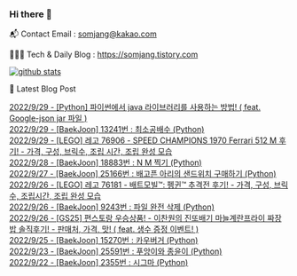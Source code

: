 ### Hi there 👋

📬  Contact Email : somjang@kakao.com

👨🏻‍💻  Tech & Daily Blog : https://somjang.tistory.com

[![github stats](https://github-readme-stats.vercel.app/api?username=SOMJANG&show_icons=true&hide_border=False)](https://somjang.tistory.com)

🤩 Latest Blog Post

[2022/9/29 - [Python] 파이썬에서 java 라이브러리를 사용하는 방법! ( feat. Google-json jar 파일 )](https://somjang.tistory.com/entry/Python-%ED%8C%8C%EC%9D%B4%EC%8D%AC%EC%97%90%EC%84%9C-java-%EB%9D%BC%EC%9D%B4%EB%B8%8C%EB%9F%AC%EB%A6%AC%EB%A5%BC-%EC%82%AC%EC%9A%A9%ED%95%98%EB%8A%94-%EB%B0%A9%EB%B2%95-feat-Google-json-jar-%ED%8C%8C%EC%9D%BC) <br>
[2022/9/29 - [BaekJoon] 13241번 : 최소공배수 (Python)](https://somjang.tistory.com/entry/BaekJoon-13241%EB%B2%88-%EC%B5%9C%EC%86%8C%EA%B3%B5%EB%B0%B0%EC%88%98-Python) <br>
[2022/9/29 - [LEGO] 레고 76906 - SPEED CHAMPIONS 1970 Ferrari 512 M 후기! - 가격, 구성, 브릭수, 조립 시간, 조립 완성 모습](https://somjang.tistory.com/entry/LEGO-%EB%A0%88%EA%B3%A0-76906-SPEED-CHAMPIONS-1970-Ferrari-512-M-%ED%9B%84%EA%B8%B0-%EA%B0%80%EA%B2%A9-%EA%B5%AC%EC%84%B1-%EB%B8%8C%EB%A6%AD%EC%88%98-%EC%A1%B0%EB%A6%BD-%EC%8B%9C%EA%B0%84-%EC%A1%B0%EB%A6%BD-%EC%99%84%EC%84%B1-%EB%AA%A8%EC%8A%B5) <br>
[2022/9/28 - [BaekJoon] 18883번 : N M 찍기 (Python)](https://somjang.tistory.com/entry/BaekJoon-18883%EB%B2%88-N-M-%EC%B0%8D%EA%B8%B0-Python) <br>
[2022/9/27 - [BaekJoon] 25166번 : 배고픈 아리의 샌드위치 구매하기 (Python)](https://somjang.tistory.com/entry/BaekJoon-25166%EB%B2%88-%EB%B0%B0%EA%B3%A0%ED%94%88-%EC%95%84%EB%A6%AC%EC%9D%98-%EC%83%8C%EB%93%9C%EC%9C%84%EC%B9%98-%EA%B5%AC%EB%A7%A4%ED%95%98%EA%B8%B0-Python) <br>
[2022/9/26 - [LEGO] 레고 76181 - 배트모빌™: 펭귄™ 추격전 후기! - 가격, 구성, 브릭수, 조립시간, 조립 완성 모습](https://somjang.tistory.com/entry/LEGO-%EB%A0%88%EA%B3%A0-76181-%EB%B0%B0%ED%8A%B8%EB%AA%A8%EB%B9%8C%E2%84%A2-%ED%8E%AD%EA%B7%84%E2%84%A2-%EC%B6%94%EA%B2%A9%EC%A0%84-%ED%9B%84%EA%B8%B0-%EA%B0%80%EA%B2%A9-%EA%B5%AC%EC%84%B1-%EB%B8%8C%EB%A6%AD%EC%88%98-%EC%A1%B0%EB%A6%BD%EC%8B%9C%EA%B0%84-%EC%A1%B0%EB%A6%BD-%EC%99%84%EC%84%B1-%EB%AA%A8%EC%8A%B5) <br>
[2022/9/26 - [BaekJoon] 9243번 : 파일 완전 삭제 (Python)](https://somjang.tistory.com/entry/BaekJoon-9243%EB%B2%88-%ED%8C%8C%EC%9D%BC-%EC%99%84%EC%A0%84-%EC%82%AD%EC%A0%9C-Python) <br>
[2022/9/26 - [GS25] 편스토랑 우승상품! - 이찬원의 진또배기 마늘계란프라이 짜장밥 솔직후기! - 판매처, 가격, 맛! ( feat. 생수 증정 이벤트! )](https://somjang.tistory.com/entry/GS25-%ED%8E%B8%EC%8A%A4%ED%86%A0%EB%9E%91-%EC%9A%B0%EC%8A%B9%EC%83%81%ED%92%88-%EC%9D%B4%EC%B0%AC%EC%9B%90%EC%9D%98-%EC%A7%84%EB%98%90%EB%B0%B0%EA%B8%B0-%EB%A7%88%EB%8A%98%EA%B3%84%EB%9E%80%ED%94%84%EB%9D%BC%EC%9D%B4-%EC%A7%9C%EC%9E%A5%EB%B0%A5-%EC%86%94%EC%A7%81%ED%9B%84%EA%B8%B0-%ED%8C%90%EB%A7%A4%EC%B2%98-%EA%B0%80%EA%B2%A9-%EB%A7%9B-feat-%EC%83%9D%EC%88%98-%EC%A6%9D%EC%A0%95-%EC%9D%B4%EB%B2%A4%ED%8A%B8) <br>
[2022/9/25 - [BaekJoon] 15270번 : 카우버거 (Python)](https://somjang.tistory.com/entry/BaekJoon-15270%EB%B2%88-%EC%B9%B4%EC%9A%B0%EB%B2%84%EA%B1%B0-Python) <br>
[2022/9/23 - [BaekJoon] 25591번 : 푸앙이와 종윤이 (Python)](https://somjang.tistory.com/entry/BaekJoon-25591%EB%B2%88-%ED%91%B8%EC%95%99%EC%9D%B4%EC%99%80-%EC%A2%85%EC%9C%A4%EC%9D%B4-Python) <br>
[2022/9/22 - [BaekJoon] 2355번 : 시그마 (Python)](https://somjang.tistory.com/entry/BaekJoon-2355%EB%B2%88-%EC%8B%9C%EA%B7%B8%EB%A7%88-Python) <br>
